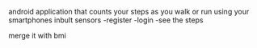 android application that counts your steps as you walk or run using your smartphones inbult sensors
           -register
            -login
             -see the steps 

merge it with bmi
